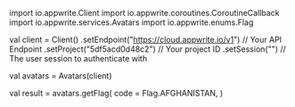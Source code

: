 import io.appwrite.Client
import io.appwrite.coroutines.CoroutineCallback
import io.appwrite.services.Avatars
import io.appwrite.enums.Flag

val client = Client()
    .setEndpoint("https://cloud.appwrite.io/v1") // Your API Endpoint
    .setProject("5df5acd0d48c2") // Your project ID
    .setSession("") // The user session to authenticate with

val avatars = Avatars(client)

val result = avatars.getFlag(
    code =  Flag.AFGHANISTAN,
)
